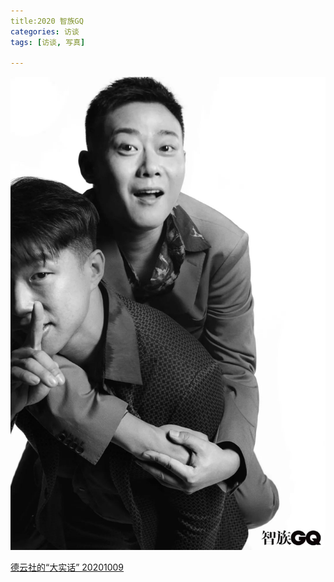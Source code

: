 ```yaml
---
title:2020 智族GQ
categories: 访谈
tags: [访谈, 写真]

---
```


![](https://raw.githubusercontent.com/rhenginium/image/main/20210325000149.png)

[德云社的“大实话” 20201009](https://www.thepaper.cn/newsDetail_forward_9484822)